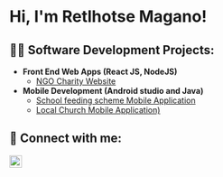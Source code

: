 <h1>Hi, I'm Retlhotse Magano! </h1>

<h2>👨‍💻 Software Development Projects:</h2>

- <b>Front End Web Apps (React JS, NodeJS)</b>
  - [NGO Charity Website](https://helpinghandsafrica.co.za) 
- <b>Mobile Development (Android studio and Java)</b>
  - [School feeding scheme Mobile Application](https://github.com/joshmadakor1/Sentinel-Lab)
  - [Local Church Mobile Application)](https://github.com/joshmadakor1/Jwipe.PowerShell)
  




<h2> 🤳 Connect with me:</h2>


[<img align="left" alt="JoshMadakor | LinkedIn" width="22px" src="https://cdn.jsdelivr.net/npm/simple-icons@v3/icons/linkedin.svg" />][linkedin]


[twitter]: https://twitter.com/joshmadakor
[youtube]: https://www.youtube.com/c/joshmadakor
[instagram]: https://www.instagram.com/joshmadakor/
[linkedin]: https://www.linkedin.com/in/retlhotse-magano-40470426b

<!--
**joshmadakor1/joshmadakor1** is a ✨ _special_ ✨ repository because its `README.md` (this file) appears on your GitHub profile.

Here are some ideas to get you started:

- 🔭 I’m currently working on ...
- 🌱 I’m currently learning ...
- 👯 I’m looking to collaborate on ...
- 🤔 I’m looking for help with ...
- 💬 Ask me about ...
- 📫 How to reach me: ...
- 😄 Pronouns: ...
- ⚡ Fun fact: ...
-->
